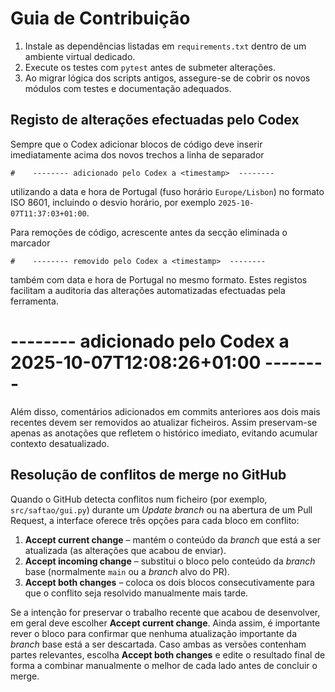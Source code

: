 # Guia de Contribuição

1. Instale as dependências listadas em `requirements.txt` dentro de um ambiente
   virtual dedicado.
2. Execute os testes com `pytest` antes de submeter alterações.
3. Ao migrar lógica dos scripts antigos, assegure-se de cobrir os novos módulos
   com testes e documentação adequados.

## Registo de alterações efectuadas pelo Codex

Sempre que o Codex adicionar blocos de código deve inserir imediatamente acima
dos novos trechos a linha de separador

```
#    -------- adicionado pelo Codex a <timestamp>  --------
```

utilizando a data e hora de Portugal (fuso horário `Europe/Lisbon`) no formato
ISO 8601, incluindo o desvio horário, por exemplo
`2025-10-07T11:37:03+01:00`.

Para remoções de código, acrescente antes da secção eliminada o marcador

```
#    -------- removido pelo Codex a <timestamp>  --------
```

também com data e hora de Portugal no mesmo formato. Estes registos facilitam a
auditoria das alterações automatizadas efectuadas pela ferramenta.
#    -------- adicionado pelo Codex a 2025-10-07T12:08:26+01:00  --------
Além disso, comentários adicionados em commits anteriores aos dois mais recentes
devem ser removidos ao atualizar ficheiros. Assim preservam-se apenas as
anotações que refletem o histórico imediato, evitando acumular contexto
desatualizado.

## Resolução de conflitos de merge no GitHub

Quando o GitHub detecta conflitos num ficheiro (por exemplo, `src/saftao/gui.py`)
durante um _Update branch_ ou na abertura de um Pull Request, a interface oferece
três opções para cada bloco em conflito:

1. **Accept current change** – mantém o conteúdo da _branch_ que está a ser
   atualizada (as alterações que acabou de enviar).
2. **Accept incoming change** – substitui o bloco pelo conteúdo da _branch_ base
   (normalmente `main` ou a _branch_ alvo do PR).
3. **Accept both changes** – coloca os dois blocos consecutivamente para que o
   conflito seja resolvido manualmente mais tarde.

Se a intenção for preservar o trabalho recente que acabou de desenvolver, em geral
deve escolher **Accept current change**. Ainda assim, é importante rever o bloco
para confirmar que nenhuma atualização importante da _branch_ base está a ser
descartada. Caso ambas as versões contenham partes relevantes, escolha **Accept
both changes** e edite o resultado final de forma a combinar manualmente o melhor
de cada lado antes de concluir o merge.
